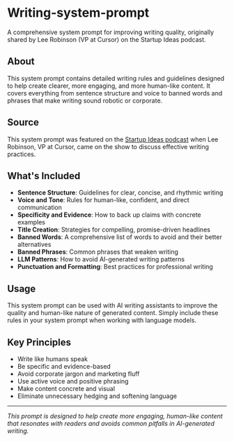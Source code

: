 # Writing-system-prompt

A comprehensive system prompt for improving writing quality, originally shared by Lee Robinson (VP at Cursor) on the Startup Ideas podcast.

## About

This system prompt contains detailed writing rules and guidelines designed to help create clearer, more engaging, and more human-like content. It covers everything from sentence structure and voice to banned words and phrases that make writing sound robotic or corporate.

## Source

This system prompt was featured on the [Startup Ideas podcast](https://www.youtube.com/watch?v=8QN23ZThdRY&t=578s) when Lee Robinson, VP at Cursor, came on the show to discuss effective writing practices.

## What's Included

- **Sentence Structure**: Guidelines for clear, concise, and rhythmic writing
- **Voice and Tone**: Rules for human-like, confident, and direct communication
- **Specificity and Evidence**: How to back up claims with concrete examples
- **Title Creation**: Strategies for compelling, promise-driven headlines
- **Banned Words**: A comprehensive list of words to avoid and their better alternatives
- **Banned Phrases**: Common phrases that weaken writing
- **LLM Patterns**: How to avoid AI-generated writing patterns
- **Punctuation and Formatting**: Best practices for professional writing

## Usage

This system prompt can be used with AI writing assistants to improve the quality and human-like nature of generated content. Simply include these rules in your system prompt when working with language models.

## Key Principles

- Write like humans speak
- Be specific and evidence-based
- Avoid corporate jargon and marketing fluff
- Use active voice and positive phrasing
- Make content concrete and visual
- Eliminate unnecessary hedging and softening language

---

*This prompt is designed to help create more engaging, human-like content that resonates with readers and avoids common pitfalls in AI-generated writing.*
